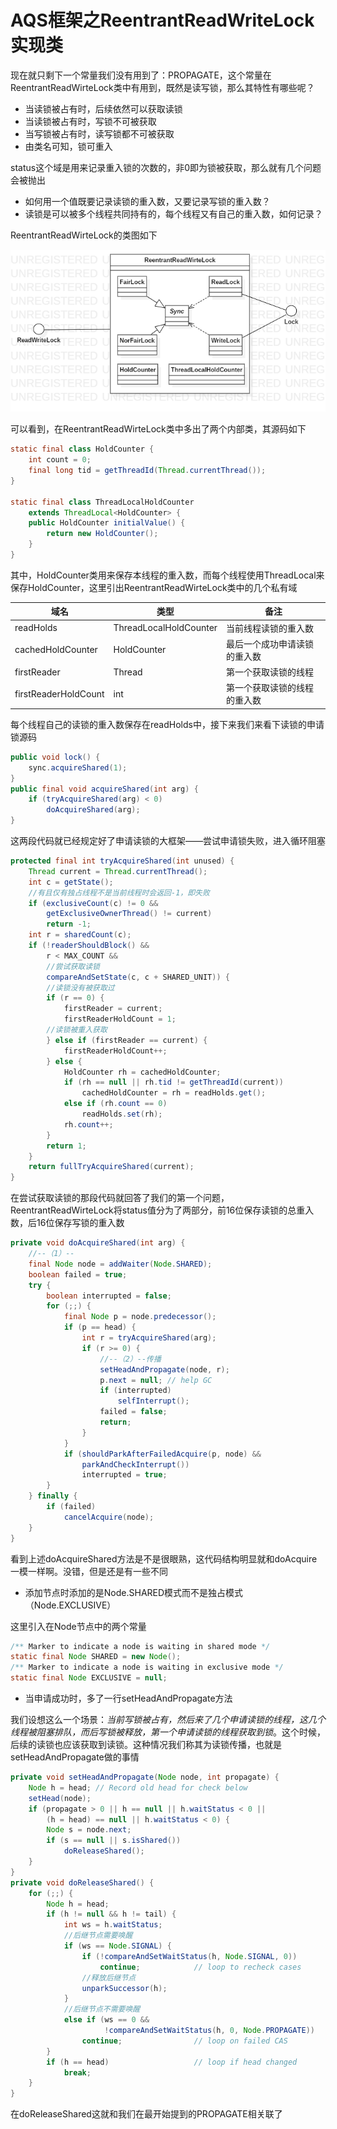# AQS框架之ReentrantReadWriteLock实现类

现在就只剩下一个常量我们没有用到了：PROPAGATE，这个常量在ReentrantReadWirteLock类中有用到，既然是读写锁，那么其特性有哪些呢？

- 当读锁被占有时，后续依然可以获取读锁
- 当读锁被占有时，写锁不可被获取
- 当写锁被占有时，读写锁都不可被获取
- 由类名可知，锁可重入

status这个域是用来记录重入锁的次数的，非0即为锁被获取，那么就有几个问题会被抛出

- 如何用一个值既要记录读锁的重入数，又要记录写锁的重入数？
- 读锁是可以被多个线程共同持有的，每个线程又有自己的重入数，如何记录？

ReentrantReadWirteLock的类图如下

![](./pic/RRWL.png)

可以看到，在ReentrantReadWirteLock类中多出了两个内部类，其源码如下

```java
static final class HoldCounter {
    int count = 0;
    final long tid = getThreadId(Thread.currentThread());
}

static final class ThreadLocalHoldCounter
    extends ThreadLocal<HoldCounter> {
    public HoldCounter initialValue() {
        return new HoldCounter();
    }
}
```

其中，HoldCounter类用来保存本线程的重入数，而每个线程使用ThreadLocal来保存HoldCounter，这里引出ReentrantReadWirteLock类中的几个私有域

| 域名                 | 类型                   | 备注                         |
| -------------------- | ---------------------- | ---------------------------- |
| readHolds            | ThreadLocalHoldCounter | 当前线程读锁的重入数         |
| cachedHoldCounter    | HoldCounter            | 最后一个成功申请读锁的重入数 |
| firstReader          | Thread                 | 第一个获取读锁的线程         |
| firstReaderHoldCount | int                    | 第一个获取读锁的线程的重入数 |

每个线程自己的读锁的重入数保存在readHolds中，接下来我们来看下读锁的申请锁源码

```java
public void lock() {
    sync.acquireShared(1);
}
public final void acquireShared(int arg) {
    if (tryAcquireShared(arg) < 0)
        doAcquireShared(arg);
}
```
这两段代码就已经规定好了申请读锁的大框架——尝试申请锁失败，进入循环阻塞


```java
protected final int tryAcquireShared(int unused) {
    Thread current = Thread.currentThread();
    int c = getState();
    //有且仅有独占线程不是当前线程时会返回-1，即失败
    if (exclusiveCount(c) != 0 &&
        getExclusiveOwnerThread() != current)
        return -1;
    int r = sharedCount(c);
    if (!readerShouldBlock() &&
        r < MAX_COUNT &&
        //尝试获取读锁
        compareAndSetState(c, c + SHARED_UNIT)) {
        //读锁没有被获取过
        if (r == 0) {
            firstReader = current;
            firstReaderHoldCount = 1;
        //读锁被重入获取
        } else if (firstReader == current) {
            firstReaderHoldCount++;
        } else {
            HoldCounter rh = cachedHoldCounter;
            if (rh == null || rh.tid != getThreadId(current))
                cachedHoldCounter = rh = readHolds.get();
            else if (rh.count == 0)
                readHolds.set(rh);
            rh.count++;
        }
        return 1;
    }
    return fullTryAcquireShared(current);
}
```

在尝试获取读锁的那段代码就回答了我们的第一个问题，ReentrantReadWirteLock将status值分为了两部分，前16位保存读锁的总重入数，后16位保存写锁的重入数

```java
private void doAcquireShared(int arg) {
    //--（1）--
    final Node node = addWaiter(Node.SHARED);
    boolean failed = true;
    try {
        boolean interrupted = false;
        for (;;) {
            final Node p = node.predecessor();
            if (p == head) {
                int r = tryAcquireShared(arg);
                if (r >= 0) {
                    //--（2）--传播
                    setHeadAndPropagate(node, r);
                    p.next = null; // help GC
                    if (interrupted)
                        selfInterrupt();
                    failed = false;
                    return;
                }
            }
            if (shouldParkAfterFailedAcquire(p, node) &&
                parkAndCheckInterrupt())
                interrupted = true;
        }
    } finally {
        if (failed)
            cancelAcquire(node);
    }
}
```

看到上述doAcquireShared方法是不是很眼熟，这代码结构明显就和doAcquire一模一样啊。没错，但是还是有一些不同

- 添加节点时添加的是Node.SHARED模式而不是独占模式（Node.EXCLUSIVE）

这里引入在Node节点中的两个常量

```java
/** Marker to indicate a node is waiting in shared mode */
static final Node SHARED = new Node();
/** Marker to indicate a node is waiting in exclusive mode */
static final Node EXCLUSIVE = null;
```

- 当申请成功时，多了一行setHeadAndPropagate方法

我们设想这么一个场景：*当前写锁被占有，然后来了几个申请读锁的线程，这几个线程被阻塞排队，而后写锁被释放，第一个申请读锁的线程获取到锁*。这个时候，后续的读锁也应该获取到读锁。这种情况我们称其为读锁传播，也就是setHeadAndPropagate做的事情

```java
private void setHeadAndPropagate(Node node, int propagate) {
    Node h = head; // Record old head for check below
    setHead(node);
    if (propagate > 0 || h == null || h.waitStatus < 0 ||
        (h = head) == null || h.waitStatus < 0) {
        Node s = node.next;
        if (s == null || s.isShared())
            doReleaseShared();
    }
}
private void doReleaseShared() {
    for (;;) {
        Node h = head;
        if (h != null && h != tail) {
            int ws = h.waitStatus;
            //后继节点需要唤醒
            if (ws == Node.SIGNAL) {
                if (!compareAndSetWaitStatus(h, Node.SIGNAL, 0))
                    continue;            // loop to recheck cases
                //释放后继节点
                unparkSuccessor(h);
            }
            //后继节点不需要唤醒
            else if (ws == 0 &&
                     !compareAndSetWaitStatus(h, 0, Node.PROPAGATE))
                continue;                // loop on failed CAS
        }
        if (h == head)                   // loop if head changed
            break;
    }
}
```

在doReleaseShared这就和我们在最开始提到的PROPAGATE相关联了